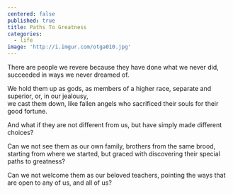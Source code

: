 ```yaml
---
centered: false
published: true
title: Paths To Greatness
categories:
  - life
image: 'http://i.imgur.com/otga010.jpg'
---
```

There are people we revere
because they have done
what we never did,
succeeded in ways
we never dreamed of.

We hold them up as gods,
as members of a higher race,
separate and superior,
or, in our jealousy,  
we cast them down,
like fallen angels
who sacrificed their souls
for their good fortune.

And what if they are not 
different from us,
but have simply made
different choices?

Can we not see them
as our own family,
brothers from the same brood,
starting from where we started,
but graced with discovering
their special paths to greatness?

Can we not welcome them
as our beloved teachers,
pointing the ways that are open
to any of us,
and all of us?




